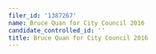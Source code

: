 ```yaml
---
filer_id: '1387267'
name: Bruce Quan for City Council 2016
candidate_controlled_id: ''
title: Bruce Quan for City Council 2016
---
```

